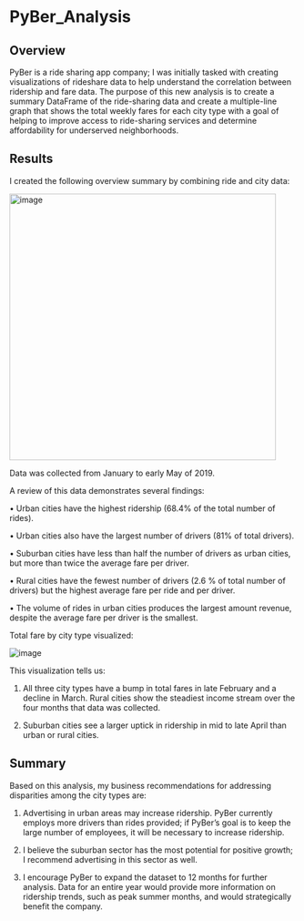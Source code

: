 # PyBer_Analysis

## Overview

PyBer is a ride sharing app company; I was initially tasked with creating visualizations of rideshare data to help understand the correlation between ridership and fare data. The purpose of this new analysis is to create a summary DataFrame of the ride-sharing data and create a multiple-line graph that shows the total weekly fares for each city type with a goal of helping to improve access to ride-sharing services and determine affordability for underserved neighborhoods.

## Results

I created the following overview summary by combining ride and city data:

<img width="468" alt="image" src="https://user-images.githubusercontent.com/97558998/159140788-4c0e4f3d-433b-469e-a104-8b0a57e155ee.png">

Data was collected from January to early May of 2019.

A review of this data demonstrates several findings:

  •	Urban cities have the highest ridership (68.4% of the total number of rides).

  •	Urban cities also have the largest number of drivers (81% of total drivers).

  •	Suburban cities have less than half the number of drivers as urban cities, but more than twice the average fare per driver.

  •	Rural cities have the fewest number of drivers (2.6 % of total number of drivers) but the highest average fare per ride and per driver.

  •	The volume of rides in urban cities produces the largest amount revenue, despite the average fare per driver is the smallest.

Total fare by city type visualized:

![image](https://user-images.githubusercontent.com/97558998/159141083-a2c43314-b02e-41d9-819b-f8a1a7385a3c.png)


This visualization tells us:

1.	All three city types have a bump in total fares in late February and a decline in March. Rural cities show the steadiest income stream over the four months that data was collected.

2.	Suburban cities see a larger uptick in ridership in mid to late April than urban or rural cities.

## Summary

Based on this analysis, my business recommendations for addressing disparities among the city types are:
1.	Advertising in urban areas may increase ridership. PyBer currently employs more drivers than rides provided; if PyBer’s goal is to keep the large number of employees, it will be necessary to increase ridership.

2.	I believe the suburban sector has the most potential for positive growth; I recommend advertising in this sector as well.

3.	I encourage PyBer to expand the dataset to 12 months for further analysis. Data for an entire year would provide more information on ridership trends, such as peak summer months, and would strategically benefit the company.

